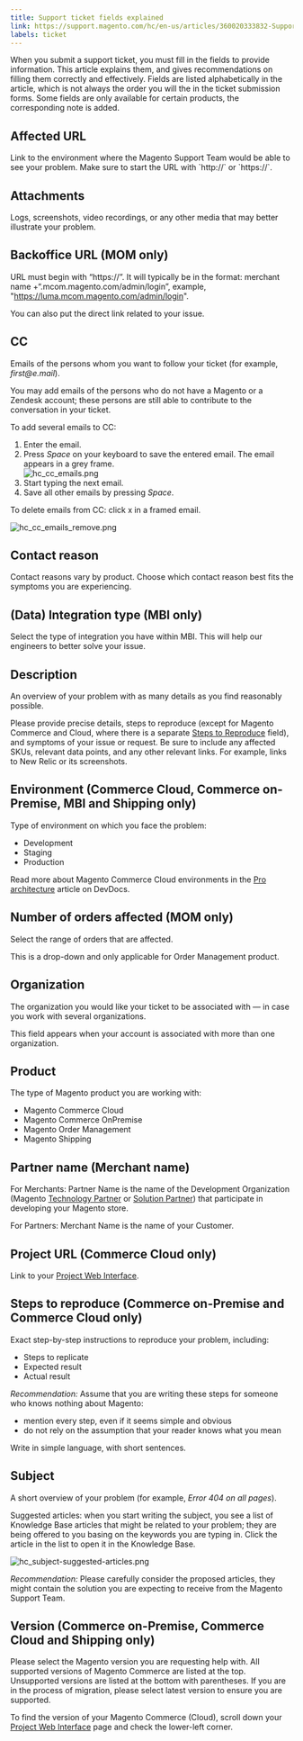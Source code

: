 ```yaml
---
title: Support ticket fields explained
link: https://support.magento.com/hc/en-us/articles/360020333832-Support-ticket-fields-explained
labels: ticket
---
```


When you submit a support ticket, you must fill in the fields to provide information. This article explains them, and gives recommendations on filling them correctly and effectively. Fields are listed alphabetically in the article, which is not always the order you will the in the ticket submission forms. Some fields are only available for certain products, the corresponding note is added.

## Affected URL

Link to the environment where the Magento Support Team would be able to see your problem. Make sure to start the URL with \`http://\` or \`https://\`.

## Attachments

Logs, screenshots, video recordings, or any other media that may better illustrate your problem.

## Backoffice URL (MOM only)

URL must begin with “https://”. It will typically be in the format: merchant name +“.mcom.magento.com/admin/login”, example, "https://luma.mcom.magento.com/admin/login".

You can also put the direct link related to your issue.

## CC

Emails of the persons whom you want to follow your ticket (for example, _first@e.mail_).

You may add emails of the persons who do not have a Magento or a Zendesk account; these persons are still able to contribute to the conversation in your ticket.

To add several emails to CC:

1. Enter the email.
1. Press _Space_ on your keyboard to save the entered email. The email appears in a grey frame.  
     ![hc_cc_emails.png](https://support.magento.com/hc/article_attachments/360016489192/hc_cc_emails.png)
1. Start typing the next email.
1. Save all other emails by pressing _Space_.

To delete emails from CC: click x in a framed email.

![hc_cc_emails_remove.png](https://support.magento.com/hc/article_attachments/360016540451/hc_cc_emails_remove.png)

<h2><font> Contact reason </font></h2>

Contact reasons vary by product. Choose which contact reason best fits the symptoms you are experiencing.

## (Data) Integration type (MBI only)

Select the type of integration you have within MBI. This will help our engineers to better solve your issue.

## Description

An overview of your problem with as many details as you find reasonably possible.

Please provide precise details, steps to reproduce (except for Magento Commerce and Cloud, where there is a separate [Steps to Reproduce](#steps) field), and symptoms of your issue or request.  Be sure to include any affected SKUs, relevant data points, and any other relevant links. For example, links to New Relic or its screenshots.

## Environment (Commerce Cloud, Commerce on-Premise, MBI and Shipping only)

Type of environment on which you face the problem:

* Development
* Staging
* Production

Read more about Magento Commerce Cloud environments in the [Pro architecture](http://devdocs.magento.com/guides/v2.2/cloud/architecture/pro-architecture.html) article on DevDocs.

## Number of orders affected (MOM only)

Select the range of orders that are affected.

This is a drop-down and only applicable for Order Management product.

## Organization

The organization you would like your ticket to be associated with — in case you work with several organizations.

This field appears when your account is associated with more than one organization.

## Product

The type of Magento product you are working with: 

* Magento Commerce Cloud
* Magento Commerce OnPremise
* Magento Order Management
* Magento Shipping

## Partner name (Merchant name)

For Merchants: Partner Name is the name of the Development Organization (Magento [Technology Partner](https://partners.magento.com/portal/directory/?&amp;partner_type=6) or [Solution Partner](https://partners.magento.com/portal/directory/?&amp;partner_type=1)) that participate in developing your Magento store.

For Partners: Merchant Name is the name of your Customer.

## Project URL (Commerce Cloud only)

Link to your [Project Web Interface](http://devdocs.magento.com/guides/v2.2/cloud/project/project-webint-basic.html).

## Steps to reproduce (Commerce on-Premise and Commerce Cloud only)

Exact step-by-step instructions to reproduce your problem, including:

* Steps to replicate
* Expected result
* Actual result

_Recommendation:_ Assume that you are writing these steps for someone who knows nothing about Magento:

* mention every step, even if it seems simple and obvious
* do not rely on the assumption that your reader knows what you mean

Write in simple language, with short sentences.

## Subject

A short overview of your problem (for example, _Error 404 on all pages_).

Suggested articles: when you start writing the subject, you see a list of Knowledge Base articles that might be related to your problem; they are being offered to you basing on the keywords you are typing in. Click the article in the list to open it in the Knowledge Base.

![hc_subject-suggested-articles.png](https://support.magento.com/hc/article_attachments/360016489692/hc_subject-suggested-articles.png)

_Recommendation:_ Please carefully consider the proposed articles, they might contain the solution you are expecting to receive from the Magento Support Team.

## Version (Commerce on-Premise, Commerce Cloud and Shipping only)

Please select the Magento version you are requesting help with. All supported versions of Magento Commerce are listed at the top. Unsupported versions are listed at the bottom with parentheses. If you are in the process of migration, please select latest version to ensure you are supported.

To find the version of your Magento Commerce (Cloud), scroll down your [Project Web Interface](http://devdocs.magento.com/guides/v2.2/cloud/project/project-webint-basic.html) page and check the lower-left corner.

 